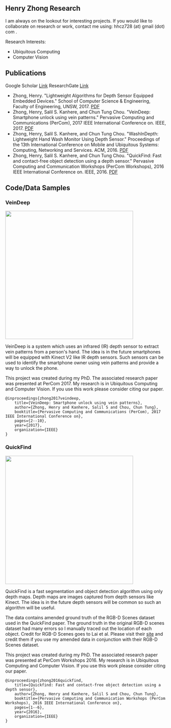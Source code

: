 ## Henry Zhong Research

I am always on the lookout for interesting projects. If you would like to collaborate on research or work, contact me using: hhcz728 (at) gmail (dot) com .

Research Interests:

* Ubiquitous Computing
* Computer Vision

## Publications

Google Scholar [Link](https://scholar.google.com/citations?user=GSA0YwsAAAAJ&hl=en)
ResearchGate [Link](https://www.researchgate.net/profile/Henry_Zhong)

* Zhong, Henry. "Lightweight Algorithms for Depth Sensor Equipped Embedded Devices." School of Computer Science & Engineering, Faculty of Engineering, UNSW, 2017. [PDF](https://www.researchgate.net/profile/Henry-Zhong/publication/330383222_Lightweight_Algorithms_for_Depth_Sensor_Equipped_Embedded_Devices/links/5c3d595992851c22a375cbb3/Lightweight-Algorithms-for-Depth-Sensor-Equipped-Embedded-Devices.pdf)
* Zhong, Henry, Salil S. Kanhere, and Chun Tung Chou. "VeinDeep: Smartphone unlock using vein patterns." Pervasive Computing and Communications (PerCom), 2017 IEEE International Conference on. IEEE, 2017. [PDF](https://www.researchgate.net/profile/Henry-Zhong/publication/316733062_VeinDeep_Smartphone_unlock_using_vein_patterns/links/59d8733faca272e609644c07/VeinDeep-Smartphone-unlock-using-vein-patterns.pdf)
* Zhong, Henry, Salil S. Kanhere, and Chun Tung Chou. "WashInDepth: Lightweight Hand Wash Monitor Using Depth Sensor." Proceedings of the 13th International Conference on Mobile and Ubiquitous Systems: Computing, Networking and Services. ACM, 2016. [PDF](https://www.researchgate.net/profile/Henry-Zhong/publication/310742284_WashInDepth_Lightweight_Hand_Wash_Monitor_Using_Depth_Sensor/links/59d87365aca272e6096451a8/WashInDepth-Lightweight-Hand-Wash-Monitor-Using-Depth-Sensor.pdf)
* Zhong, Henry, Salil S. Kanhere, and Chun Tung Chou. "QuickFind: Fast and contact-free object detection using a depth sensor." Pervasive Computing and Communication Workshops (PerCom Workshops), 2016 IEEE International Conference on. IEEE, 2016. [PDF](https://www.researchgate.net/profile/Henry-Zhong/publication/301583832_QuickFind_Fast_and_contact-free_object_detection_using_a_depth_sensor/links/59d87384a6fdcc2aad0b1658/QuickFind-Fast-and-contact-free-object-detection-using-a-depth-sensor.pdf)

## Code/Data Samples

### VeinDeep
<img src="https://hzhongresearch.github.io/veindeep_image.png" width="400">

VeinDeep is a system which uses an infrared (IR) depth sensor to extract vein patterns from a person's hand. The idea is in the future smartphones will be equipped with Kinect V2 like IR depth sensors. Such sensors can be used to identify the smartphone owner using vein patterns and provide a way to unlock the phone.

This project was created during my PhD. The associated research paper was presented at PerCom 2017. My research is in Ubiquitous Computing and Computer Vision. If you use this work please consider citing our paper.

```
@inproceedings{zhong2017veindeep,
	title={VeinDeep: Smartphone unlock using vein patterns},
	author={Zhong, Henry and Kanhere, Salil S and Chou, Chun Tung},
	booktitle={Pervasive Computing and Communications (PerCom), 2017 IEEE International Conference on},
	pages={2--10},
	year={2017},
	organization={IEEE}
}
```

### QuickFind
<img src="https://hzhongresearch.github.io/quickfind_image.png" width="400">

QuickFind is a fast segmentation and object detection algorithm using only depth maps. Depth maps are images captured from depth sensors like Kinect. The idea is in the future depth sensors will be common so such an algorithm will be useful.

The data contains amended ground truth of the RGB-D Scenes dataset used in the QuickFind paper. The ground truth in the original RGB-D scenes dataset had many errors so I manually traced out the location of each object. Credit for RGB-D Scenes goes to Lai et al. Please visit their [site](https://rgbd-dataset.cs.washington.edu/dataset.html) and credit them if you use my amended data in conjunction with their RGB-D Scenes dataset.


This project was created during my PhD. The associated research paper was presented at PerCom Workshops 2016. My research is in Ubiquitous Computing and Computer Vision. If you use this work please consider citing our paper.

```
@inproceedings{zhong2016quickfind,
	title={Quickfind: Fast and contact-free object detection using a depth sensor},
	author={Zhong, Henry and Kanhere, Salil S and Chou, Chun Tung},
	booktitle={Pervasive Computing and Communication Workshops (PerCom Workshops), 2016 IEEE International Conference on},
	pages={1--6},
	year={2016},
	organization={IEEE}
}
```
